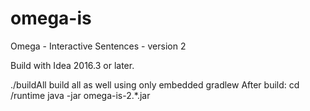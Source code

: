 # omega-is
Omega - Interactive Sentences - version 2

Build with Idea 2016.3 or later.

./buildAll build all as well using only embedded gradlew
After build:
cd /runtime
java -jar omega-is-2.*.jar



